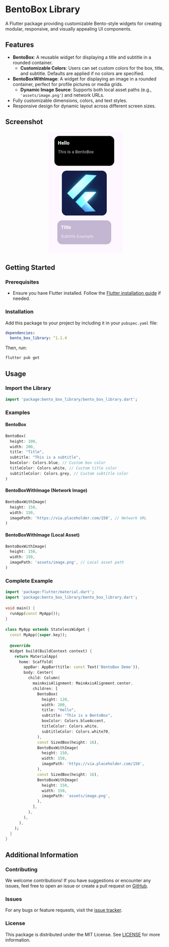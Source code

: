 # BentoBox Library

A Flutter package providing customizable Bento-style widgets for creating modular, responsive, and visually appealing UI components.

## Features

- **BentoBox**: A reusable widget for displaying a title and subtitle in a rounded container.
  - **Customizable Colors**: Users can set custom colors for the box, title, and subtitle. Defaults are applied if no colors are specified.
- **BentoBoxWithImage**: A widget for displaying an image in a rounded container, perfect for profile pictures or media grids.
  - **Dynamic Image Source**: Supports both local asset paths (e.g., `'assets/image.png'`) and network URLs.
- Fully customizable dimensions, colors, and text styles.
- Responsive design for dynamic layout across different screen sizes.

## Screenshot

<div align="center">
  <img src="https://github.com/SxryxnshS5/bento_box_library/blob/d64c92be58b5ce65f6b9a2c2a5eb0b60798ff924/assets/screenshot.png?raw=true" alt="BentoBox Library Screenshot">
</div>


## Getting Started

### Prerequisites
- Ensure you have Flutter installed. Follow the [Flutter installation guide](https://flutter.dev/docs/get-started/install) if needed.

### Installation
Add this package to your project by including it in your `pubspec.yaml` file:
```yaml
dependencies:
  bento_box_library: ^1.1.4
```

Then, run:
```bash
flutter pub get
```

## Usage

### Import the Library
```dart
import 'package:bento_box_library/bento_box_library.dart';
```

### Examples
#### BentoBox
```dart
BentoBox(
  height: 100,
  width: 200,
  title: "Title",
  subtitle: "This is a subtitle",
  boxColor: Colors.blue, // Custom box color
  titleColor: Colors.white, // Custom title color
  subtitleColor: Colors.grey, // Custom subtitle color
)
```

#### BentoBoxWithImage (Network Image)
```dart
BentoBoxWithImage(
  height: 150,
  width: 150,
  imagePath: 'https://via.placeholder.com/150', // Network URL
)
```

#### BentoBoxWithImage (Local Asset)
```dart
BentoBoxWithImage(
  height: 150,
  width: 150,
  imagePath: 'assets/image.png', // Local asset path
)
```

### Complete Example
```dart
import 'package:flutter/material.dart';
import 'package:bento_box_library/bento_box_library.dart';

void main() {
  runApp(const MyApp());
}

class MyApp extends StatelessWidget {
  const MyApp({super.key});

  @override
  Widget build(BuildContext context) {
    return MaterialApp(
      home: Scaffold(
        appBar: AppBar(title: const Text('BentoBox Demo')),
        body: Center(
          child: Column(
            mainAxisAlignment: MainAxisAlignment.center,
            children: [
              BentoBox(
                height: 120,
                width: 200,
                title: "Hello",
                subtitle: "This is a BentoBox",
                boxColor: Colors.blueAccent,
                titleColor: Colors.white,
                subtitleColor: Colors.white70,
              ),
              const SizedBox(height: 16),
              BentoBoxWithImage(
                height: 150,
                width: 150,
                imagePath: 'https://via.placeholder.com/150',
              ),
              const SizedBox(height: 16),
              BentoBoxWithImage(
                height: 150,
                width: 150,
                imagePath: 'assets/image.png',
              ),
            ],
          ),
        ),
      ),
    );
  }
}
```

## Additional Information

### Contributing
We welcome contributions! If you have suggestions or encounter any issues, feel free to open an issue or create a pull request on [GitHub](https://github.com/yourusername/bento_box_library).

### Issues
For any bugs or feature requests, visit the [issue tracker](https://github.com/yourusername/bento_box_library/issues).

### License
This package is distributed under the MIT License. See [LICENSE](LICENSE) for more information.